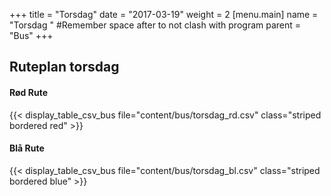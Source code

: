 +++
title = "Torsdag"
date = "2017-03-19"
weight = 2
[menu.main]
name = "Torsdag " #Remember space after to not clash with program
parent = "Bus"
+++

## Ruteplan torsdag

#### Rød Rute

{{< display_table_csv_bus file="content/bus/torsdag_rd.csv" class="striped bordered red" >}}

#### Blå Rute

{{< display_table_csv_bus file="content/bus/torsdag_bl.csv" class="striped bordered blue" >}}